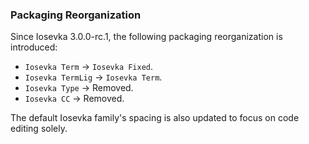 ### Packaging Reorganization

Since Iosevka 3.0.0-rc.1, the following packaging reorganization is introduced:

 * `Iosevka Term` → `Iosevka Fixed`.
 * `Iosevka TermLig` → `Iosevka Term`.
 * `Iosevka Type` → Removed.
 * `Iosevka CC` → Removed.

The default Iosevka family's spacing is also updated to focus on code editing solely.